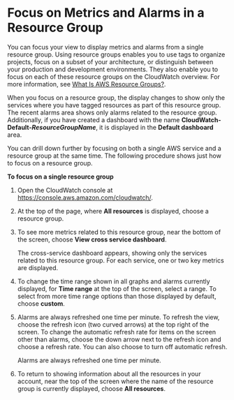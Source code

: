 # Focus on Metrics and Alarms in a Resource Group<a name="CloudWatch_Automatic_Dashboards_Resource_Group"></a>

You can focus your view to display metrics and alarms from a single resource group\. Using resource groups enables you to use tags to organize projects, focus on a subset of your architecture, or distinguish between your production and development environments\. They also enable you to focus on each of these resource groups on the CloudWatch overview\. For more information, see [What Is AWS Resource Groups?](welcome.html)\.

When you focus on a resource group, the display changes to show only the services where you have tagged resources as part of this resource group\. The recent alarms area shows only alarms related to the resource group\. Additionally, if you have created a dashboard with the name **CloudWatch\-Default\-*ResourceGroupName***, it is displayed in the **Default dashboard** area\.

You can drill down further by focusing on both a single AWS service and a resource group at the same time\. The following procedure shows just how to focus on a resource group\.

**To focus on a single resource group**

1. Open the CloudWatch console at [https://console\.aws\.amazon\.com/cloudwatch/](https://console.aws.amazon.com/cloudwatch/)\.

1. At the top of the page, where **All resources** is displayed, choose a resource group\.

1. To see more metrics related to this resource group, near the bottom of the screen, choose **View cross service dashboard**\.

   The cross\-service dashboard appears, showing only the services related to this resource group\. For each service, one or two key metrics are displayed\.

1. To change the time range shown in all graphs and alarms currently displayed, for **Time range** at the top of the screen, select a range\. To select from more time range options than those displayed by default, choose **custom**\.

1. Alarms are always refreshed one time per minute\. To refresh the view, choose the refresh icon \(two curved arrows\) at the top right of the screen\. To change the automatic refresh rate for items on the screen other than alarms, choose the down arrow next to the refresh icon and choose a refresh rate\. You can also choose to turn off automatic refresh\.

   Alarms are always refreshed one time per minute\.

1. To return to showing information about all the resources in your account, near the top of the screen where the name of the resource group is currently displayed, choose **All resources**\. 